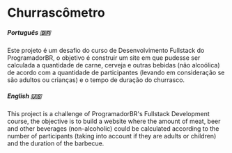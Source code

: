 # Churrascômetro

##### Português :brazil:
Este projeto é um desafio do curso de Desenvolvimento Fullstack do ProgramadorBR, o objetivo é construir um site em que pudesse ser calculada a quantidade de carne, cerveja e outras bebidas (não alcoólica) de acordo com a quantidade de participantes (levando em consideração se são adultos ou crianças) e o tempo de duração do churrasco.

##### English :us:
This project is a challenge of ProgramadorBR's Fullstack Development course, the objective is to build a website where the amount of meat, beer and other beverages (non-alcoholic) could be calculated according to the number of participants (taking into account if they are adults or children) and the duration of the barbecue.

